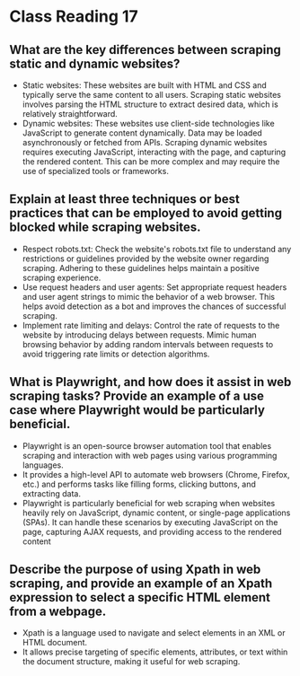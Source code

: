 # Class Reading 17

## What are the key differences between scraping static and dynamic websites?


- Static websites: These websites are built with HTML and CSS and typically serve the same content to all users. 
Scraping static websites involves parsing the HTML structure to extract desired data, which is relatively straightforward.
- Dynamic websites: These websites use client-side technologies like JavaScript to generate content dynamically. 
Data may be loaded asynchronously or fetched from APIs. 
Scraping dynamic websites requires executing JavaScript, interacting with the page, and capturing the rendered content. 
This can be more complex and may require the use of specialized tools or frameworks.
## Explain at least three techniques or best practices that can be employed to avoid getting blocked while scraping websites.
- Respect robots.txt: Check the website's robots.txt file to understand any restrictions or guidelines provided by the website owner regarding scraping. Adhering to these guidelines helps maintain a positive scraping experience.
- Use request headers and user agents: Set appropriate request headers and user agent strings to mimic the behavior of a web browser. This helps avoid detection as a bot and improves the chances of successful scraping.
- Implement rate limiting and delays: Control the rate of requests to the website by introducing delays between requests. Mimic human browsing behavior by adding random intervals between requests to avoid triggering rate limits or detection algorithms.

## What is Playwright, and how does it assist in web scraping tasks? Provide an example of a use case where Playwright would be particularly beneficial.
- Playwright is an open-source browser automation tool that enables scraping and interaction with web pages using various programming languages.
- It provides a high-level API to automate web browsers (Chrome, Firefox, etc.) and performs tasks like filling forms, clicking buttons, and extracting data.
- Playwright is particularly beneficial for web scraping when websites heavily rely on JavaScript, dynamic content, or single-page applications (SPAs). 
It can handle these scenarios by executing JavaScript on the page, capturing AJAX requests, and providing access to the rendered content
## Describe the purpose of using Xpath in web scraping, and provide an example of an Xpath expression to select a specific HTML element from a webpage.
- Xpath is a language used to navigate and select elements in an XML or HTML document.
- It allows precise targeting of specific elements, attributes, or text within the document structure, making it useful for web scraping.
